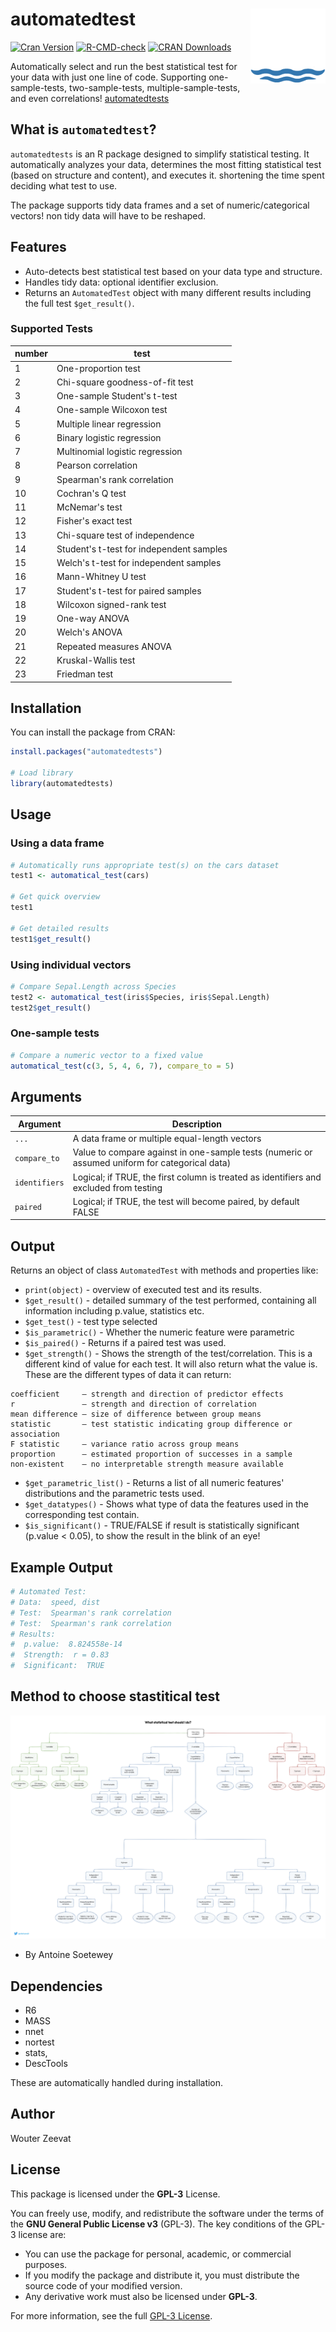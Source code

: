 # automatedtest <a href="https://CRAN.R-project.org/package=automatedtests/vignettes/automatical_test_vignette.html"><img src="man/figures/logo.png" align="right" height="120" alt="automatical test function" /></a>


[![Cran Version](https://www.r-pkg.org/badges/version/automatedtests)](https://CRAN.R-project.org/package=automatedtests)
[![R-CMD-check](https://github.com/wouterzeevat/automatedtests/actions/workflows/R-CMD-check.yaml/badge.svg)](https://github.com/wouterzeevat/automatedtests/actions/workflows/R-CMD-check.yaml)
[![CRAN Downloads](https://cranlogs.r-pkg.org/badges/automatedtests)](https://cran.r-project.org/package=automatedtests)

Automatically select and run the best statistical test for your data with just one line of code. Supporting one-sample-tests, two-sample-tests, multiple-sample-tests, and even correlations! [automatedtests](https://CRAN.R-project.org/package=automatedtests)

## What is `automatedtest`?

`automatedtests` is an R package designed to simplify statistical testing. It automatically analyzes your data, determines the most fitting statistical test (based on structure and content), and executes it. shortening the time spent deciding what test to use.

The package supports tidy data frames and a set of numeric/categorical vectors! non tidy data will have to be reshaped.

## Features

- Auto-detects best statistical test based on your data type and structure.
- Handles tidy data: optional identifier exclusion.
- Returns an `AutomatedTest` object with many different results including the full test `$get_result()`.

### Supported Tests
| number     | test |
|--------------|-------------|
| 1 | One-proportion test
| 2 | Chi-square goodness-of-fit test
| 3 | One-sample Student's t-test
| 4 | One-sample Wilcoxon test
| 5 | Multiple linear regression
| 6 | Binary logistic regression
| 7 | Multinomial logistic regression
| 8 | Pearson correlation
| 9 | Spearman's rank correlation
| 10 | Cochran's Q test
| 11 | McNemar's test
| 12 | Fisher's exact test
| 13 | Chi-square test of independence
| 14 | Student's t-test for independent samples
| 15 | Welch's t-test for independent samples
| 16 | Mann-Whitney U test
| 17 | Student's t-test for paired samples
| 18 | Wilcoxon signed-rank test
| 19 | One-way ANOVA
| 20 | Welch's ANOVA
| 21 | Repeated measures ANOVA
| 22 | Kruskal-Wallis test
| 23 | Friedman test

## Installation

You can install the package from CRAN:

```r
install.packages("automatedtests")

# Load library
library(automatedtests)
```

## Usage

### Using a data frame

```r
# Automatically runs appropriate test(s) on the cars dataset
test1 <- automatical_test(cars)

# Get quick overview
test1

# Get detailed results
test1$get_result()
```

### Using individual vectors

```r
# Compare Sepal.Length across Species
test2 <- automatical_test(iris$Species, iris$Sepal.Length)
test2$get_result()
```

### One-sample tests

```r
# Compare a numeric vector to a fixed value
automatical_test(c(3, 5, 4, 6, 7), compare_to = 5)
```

## Arguments

| Argument     | Description |
|--------------|-------------|
| `...`        | A data frame or multiple equal-length vectors |
| `compare_to` | Value to compare against in one-sample tests (numeric or assumed uniform for categorical data) |
| `identifiers`| Logical; if TRUE, the first column is treated as identifiers and excluded from testing |
| `paired`     | Logical; if TRUE, the test will become paired, by default FALSE |

## Output

Returns an object of class `AutomatedTest` with methods and properties like:

- `print(object)` - overview of executed test and its results.
- `$get_result()` - detailed summary of the test performed, containing all information including p.value, statistics etc.
- `$get_test()` - test type selected
- `$is_parametric()` - Whether the numeric feature were parametric
- `$is_paired()` - Returns if a paired test was used.
- `$get_strength()` - Shows the strength of the test/correlation. This is a different kind of value for each test. It will also return what the value is. These are the different types of data it can return:
```
coefficient     – strength and direction of predictor effects  
r               – strength and direction of correlation  
mean difference – size of difference between group means  
statistic       – test statistic indicating group difference or association  
F statistic     – variance ratio across group means  
proportion      – estimated proportion of successes in a sample  
non-existent    – no interpretable strength measure available  
```

- `$get_parametric_list()` - Returns a list of all numeric features' distributions and the parametric tests used.
- `$get_datatypes()` - Shows what type of data the features used in the corresponding test contain.
- `$is_significant()` - TRUE/FALSE if result is statistically significant (p.value < 0.05), to show the result in the blink of an eye!

## Example Output

```r
# Automated Test:
# Data:  speed, dist 
# Test:  Spearman's rank correlation 
# Test:  Spearman's rank correlation 
# Results: 
#  p.value:  8.824558e-14 
#  Strength:  r = 0.83 
#  Significant:  TRUE 
```

## Method to choose stastitical test
[![Workflow](man/figures/overview-statistical-tests-statsandr.jpg)](https://statsandr.com/blog/files/overview-statistical-tests-statsandr.pdf)
- By Antoine Soetewey

## Dependencies

- R6
- MASS
- nnet
- nortest
- stats,
- DescTools

These are automatically handled during installation.

## Author

Wouter Zeevat

## License

This package is licensed under the **GPL-3** License.

You can freely use, modify, and redistribute the software under the terms of the **GNU General Public License v3** (GPL-3). The key conditions of the GPL-3 license are:

- You can use the package for personal, academic, or commercial purposes.
- If you modify the package and distribute it, you must distribute the source code of your modified version.
- Any derivative work must also be licensed under **GPL-3**.

For more information, see the full [GPL-3 License](https://www.gnu.org/licenses/gpl-3.0.html).
